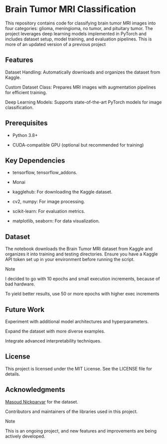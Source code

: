 # Brain Tumor MRI Classification

This repository contains code for classifying brain tumor MRI images into four categories: glioma, meningioma, no tumor, and pituitary tumor. The project leverages deep learning models implemented in PyTorch and includes dataset setup, model training, and evaluation pipelines.
This is more of an updated version of a previous project

## Features

Dataset Handling: Automatically downloads and organizes the dataset from Kaggle.

Custom Dataset Class: Prepares MRI images with augmentation pipelines for efficient training.

Deep Learning Models: Supports state-of-the-art PyTorch models for image classification.

## Prerequisites

* Python 3.8+

* CUDA-compatible GPU (optional but recommended for training)

## Key Dependencies

* tensorflow, tensorflow_addons.

* Monai

* kagglehub: For downloading the Kaggle dataset.

* cv2, numpy: For image processing.

* scikit-learn: For evaluation metrics.

* matplotlib, seaborn: For data visualization.

## Dataset

The notebook downloads the Brain Tumor MRI dataset from Kaggle and organizes it into training and testing directories. Ensure you have a Kaggle API token set up in your environment before running the script.

> [!NOTE]
> I decided to go with 10 epochs and small execution increments, because of bad hardware.
> 
> To yield better results, use 50 or more epochs with higher exec increments

## Future Work

Experiment with additional model architectures and hyperparameters.

Expand the dataset with more diverse examples.

Integrate advanced interpretability techniques.

## License

This project is licensed under the MIT License. See the LICENSE file for details.

## Acknowledgments

[Masoud Nickparvar](https://kaggle.com/masoudnickparvar/brain-tumor-mri-dataset) for the dataset.

Contributors and maintainers of the libraries used in this project.


> [!NOTE]
> This is an ongoing project, and new features and improvements are being actively developed.
